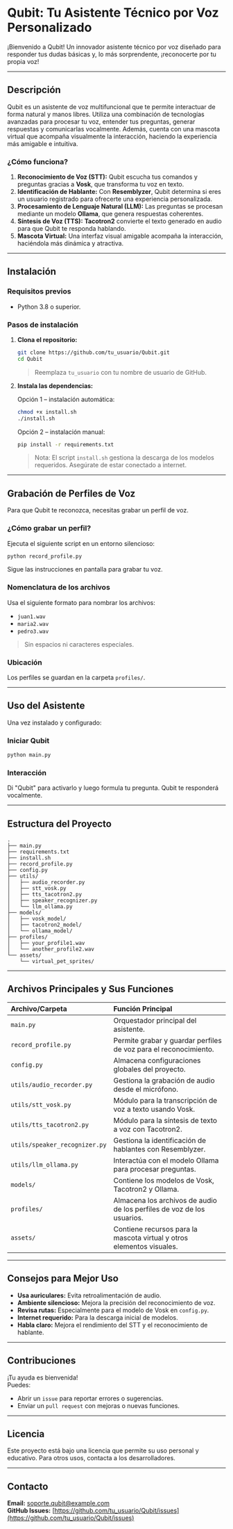 # Qubit: Tu Asistente Técnico por Voz Personalizado

¡Bienvenido a Qubit! Un innovador asistente técnico por voz diseñado para responder tus dudas básicas y, lo más sorprendente, ¡reconocerte por tu propia voz!

---

## Descripción

Qubit es un asistente de voz multifuncional que te permite interactuar de forma natural y manos libres. Utiliza una combinación de tecnologías avanzadas para procesar tu voz, entender tus preguntas, generar respuestas y comunicarlas vocalmente. Además, cuenta con una mascota virtual que acompaña visualmente la interacción, haciendo la experiencia más amigable e intuitiva.

### ¿Cómo funciona?

1. **Reconocimiento de Voz (STT):** Qubit escucha tus comandos y preguntas gracias a **Vosk**, que transforma tu voz en texto.  
2. **Identificación de Hablante:** Con **Resemblyzer**, Qubit determina si eres un usuario registrado para ofrecerte una experiencia personalizada.  
3. **Procesamiento de Lenguaje Natural (LLM):** Las preguntas se procesan mediante un modelo **Ollama**, que genera respuestas coherentes.  
4. **Síntesis de Voz (TTS):** **Tacotron2** convierte el texto generado en audio para que Qubit te responda hablando.  
5. **Mascota Virtual:** Una interfaz visual amigable acompaña la interacción, haciéndola más dinámica y atractiva.

---

## Instalación

### Requisitos previos

- Python 3.8 o superior.

### Pasos de instalación

1. **Clona el repositorio:**

   ```bash
   git clone https://github.com/tu_usuario/Qubit.git
   cd Qubit
   ```

   > Reemplaza `tu_usuario` con tu nombre de usuario de GitHub.

2. **Instala las dependencias:**

   Opción 1 – instalación automática:

   ```bash
   chmod +x install.sh
   ./install.sh
   ```

   Opción 2 – instalación manual:

   ```bash
   pip install -r requirements.txt
   ```

   > Nota: El script `install.sh` gestiona la descarga de los modelos requeridos. Asegúrate de estar conectado a internet.

---

## Grabación de Perfiles de Voz

Para que Qubit te reconozca, necesitas grabar un perfil de voz.

### ¿Cómo grabar un perfil?

Ejecuta el siguiente script en un entorno silencioso:

```bash
python record_profile.py
```

Sigue las instrucciones en pantalla para grabar tu voz.

### Nomenclatura de los archivos

Usa el siguiente formato para nombrar los archivos:

- `juan1.wav`
- `maria2.wav`
- `pedro3.wav`

> Sin espacios ni caracteres especiales.

### Ubicación

Los perfiles se guardan en la carpeta `profiles/`.

---

## Uso del Asistente

Una vez instalado y configurado:

### Iniciar Qubit

```bash
python main.py
```

### Interacción

Di "Qubit" para activarlo y luego formula tu pregunta. Qubit te responderá vocalmente.

---

## Estructura del Proyecto

```
.
├── main.py
├── requirements.txt
├── install.sh
├── record_profile.py
├── config.py
├── utils/
│   ├── audio_recorder.py
│   ├── stt_vosk.py
│   ├── tts_tacotron2.py
│   ├── speaker_recognizer.py
│   └── llm_ollama.py
├── models/
│   ├── vosk_model/
│   ├── tacotron2_model/
│   └── ollama_model/
├── profiles/
│   ├── your_profile1.wav
│   └── another_profile2.wav
└── assets/
    └── virtual_pet_sprites/
```

---

## Archivos Principales y Sus Funciones

| Archivo/Carpeta | Función Principal |
| :---------------------- | :---------------------------------------------------------------- |
| `main.py` | Orquestador principal del asistente. |
| `record_profile.py` | Permite grabar y guardar perfiles de voz para el reconocimiento. |
| `config.py` | Almacena configuraciones globales del proyecto. |
| `utils/audio_recorder.py` | Gestiona la grabación de audio desde el micrófono. |
| `utils/stt_vosk.py` | Módulo para la transcripción de voz a texto usando Vosk. |
| `utils/tts_tacotron2.py`| Módulo para la síntesis de texto a voz con Tacotron2. |
| `utils/speaker_recognizer.py`| Gestiona la identificación de hablantes con Resemblyzer. |
| `utils/llm_ollama.py` | Interactúa con el modelo Ollama para procesar preguntas. |
| `models/` | Contiene los modelos de Vosk, Tacotron2 y Ollama. |
| `profiles/` | Almacena los archivos de audio de los perfiles de voz de los usuarios. |
| `assets/` | Contiene recursos para la mascota virtual y otros elementos visuales. |

---

## Consejos para Mejor Uso

- **Usa auriculares:** Evita retroalimentación de audio.  
- **Ambiente silencioso:** Mejora la precisión del reconocimiento de voz.  
- **Revisa rutas:** Especialmente para el modelo de Vosk en `config.py`.  
- **Internet requerido:** Para la descarga inicial de modelos.  
- **Habla claro:** Mejora el rendimiento del STT y el reconocimiento de hablante.

---

## Contribuciones

¡Tu ayuda es bienvenida!  
Puedes:

- Abrir un `issue` para reportar errores o sugerencias.
- Enviar un `pull request` con mejoras o nuevas funciones.

---

## Licencia

Este proyecto está bajo una licencia que permite su uso personal y educativo. Para otros usos, contacta a los desarrolladores.

---

## Contacto

**Email:** soporte.qubit@example.com  
**GitHub Issues:** [https://github.com/tu_usuario/Qubit/issues](https://github.com/tu_usuario/Qubit/issues)
